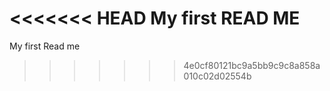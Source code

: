 <<<<<<< HEAD
My first READ ME
=======
My first Read me
>>>>>>> 4e0cf80121bc9a5bb9c9c8a858a010c02d02554b
